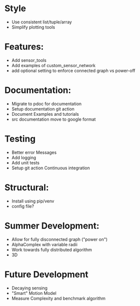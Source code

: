  
# Style
 - Use consistent list/tuple/array
 - Simplify plotting tools 

# Features:
 - Add sensor_tools
 - Add examples of custom_sensor_network
 - add optional setting to enforce connected graph vs power-off

# Documentation:
 - Migrate to pdoc for documentation
 - Setup documentation git action
 - Document Examples and tutorials
 - src documentation move to google format
    
# Testing
 - Better error Messages
 - Add logging
 - Add unit tests
 - Setup git action Continuous integration

# Structural:
 - Install using pip/venv 
 - config file?

 # Summer Development:
 - Allow for fully disconnected graph ("power on")
 - AlphaComplex with variable radii
 - Work towards fully distributed algorithm
 - 3D
 
# Future Development
 - Decaying sensing
 - "Smart" Motion Model
 - Measure Complexity and benchmark algorithm
